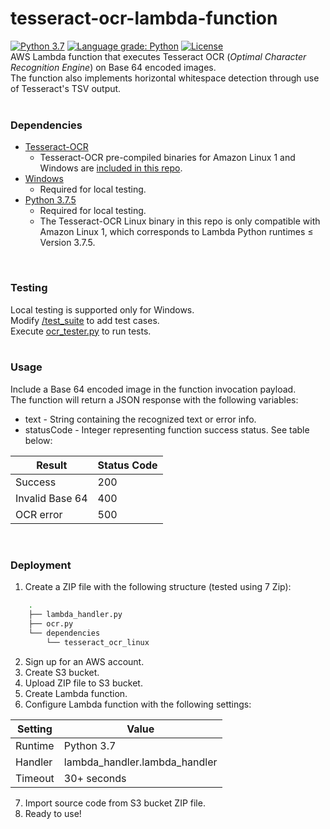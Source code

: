 # tesseract-ocr-lambda-function
[![Python 3.7](https://img.shields.io/badge/python-3.7-green.svg)](https://www.python.org/downloads/release/python-375/)
[![Language grade: Python](https://img.shields.io/lgtm/grade/python/g/sethepeterson/tesseract-ocr-lambda-function.svg?logo=lgtm&logoWidth=18)](https://lgtm.com/projects/g/sethepeterson/tesseract-ocr-lambda-function/context:python)
[![License](https://img.shields.io/badge/License-Apache%202.0-blue.svg)](https://opensource.org/licenses/Apache-2.0)
<br>
AWS Lambda function that executes Tesseract OCR (*Optimal Character Recognition Engine*) on Base 64 encoded images.<br>
The function also implements horizontal whitespace detection through use of Tesseract's TSV output.
<br><br>

### Dependencies
* [Tesseract-OCR](https://github.com/tesseract-ocr/tesseract)
    - Tesseract-OCR pre-compiled binaries for Amazon Linux 1 and Windows are [included in this repo](https://github.com/sethepeterson/tesseract-ocr-lambda-function/tree/master/dependencies).
* [Windows](https://www.microsoft.com/en-us/windows/get-windows-10)
    - Required for local testing.
* [Python 3.7.5](https://www.python.org/downloads/release/python-375/)
    - Required for local testing.
    - The Tesseract-OCR Linux binary in this repo is only compatible with Amazon Linux 1, which corresponds to Lambda Python runtimes ≤ Version 3.7.5. 
<br>

### Testing
Local testing is supported only for Windows. <br>
Modify [/test_suite](https://github.com/sethepeterson/tesseract-ocr-lambda-function/tree/master/test_suite) to add test cases. <br>
Execute [ocr_tester.py](https://github.com/sethepeterson/tesseract-ocr-lambda-function/tree/master/test_suite/ocr_tester.py) to run tests.
<br><br>

### Usage
Include a Base 64 encoded image in the function invocation payload. <br>
The function will return a JSON response with the following variables:
* text        -  String containing the recognized text or error info.
* statusCode  -  Integer representing function success status. See table below:

| Result  | Status Code |
| ------------- | ------------- |
| Success  | 200  |
| Invalid Base 64 | 400 |
| OCR error | 500 |
<br>

### Deployment
1. Create a ZIP file with the following structure (tested using 7 Zip):
```bash
    .
    ├── lambda_handler.py
    ├── ocr.py
    └── dependencies
        └── tesseract_ocr_linux
```

2. Sign up for an AWS account.
3. Create S3 bucket.
4. Upload ZIP file to S3 bucket.
5. Create Lambda function.
6. Configure Lambda function with the following settings:
   
| Setting  | Value |
| ------------- | ------------- |
| Runtime  | Python 3.7  |
| Handler | lambda_handler.lambda_handler |
| Timeout | 30+ seconds |

7. Import source code from S3 bucket ZIP file.
8. Ready to use!
